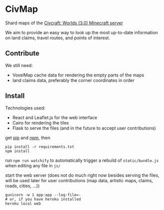 # CivMap
Shard maps of the [Civcraft: Worlds (3.0) Minecraft server](https://reddit.com/r/CivCraft)

We aim to provide an easy way to look up the most up-to-date information on
land claims, travel routes, and points of interest.

## Contribute
We still need:
- VoxelMap cache data for rendering the empty parts of the maps
- land claims data, preferably the corner coordinates in order

## Install
Technologies used:
- React and Leaflet.js for the web interface
- Cairo for rendering the tiles
- Flask to serve the files (and in the future to accept user contributions)

get [pip](https://pypi.python.org) and [npm](https://npmjs.com/), then

    pip install -r requirements.txt
    npm install

run `npm run watchify` to automatically trigger a
rebuild of `static/bundle.js` when editing any file in `js/`

start the web server (does not do much right now besides serving the files,
will be used later for user contributions (map data, artistic maps, claims, roads, cities, ...))

    gunicorn -w 1 app:app --log-file=-
    # or, if you have heroku installed
    heroku local web

